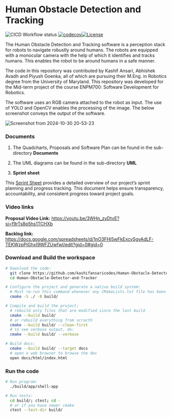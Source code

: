 # Human Obstacle Detection and Tracking

![CICD Workflow status](https://github.com/kashifansaricodes/Human-Obstacle-Detector-and-Tracker/actions/workflows/run-unit-test-and-upload-codecov.yml/badge.svg) [![codecov](https://codecov.io/gh/kashifansaricodes/Human-Obstacle-Detector-and-Tracker/graph/badge.svg?token=T484S8WKBC)](https://codecov.io/gh/kashifansaricodes/Human-Obstacle-Detector-and-Tracker)[![License](https://img.shields.io/badge/license-MIT-blue.svg)](LICENSE)

The Human Obstacle Detection and Tracking software is a perception stack for robots to navigate robustly around humans. The robots are equipped with a monocular camera with the help of which it identifies and tracks humans. This enables the robot to be around humans in a safe manner. 

The code in this repository was contributed by Kashif Ansari, Abhishek Avadh and Piyush Goenka, all of which are pursuing their M.Eng. in Robotics degree from the University of Maryland. This repository was developed for the Mid-term project of the  course ENPM700: Software Development for Robotics. 

The software uses an RGB camera attached to the robot as input. The use of YOLO and OpenCV enables the processing of the image. The below screenshot conveys the output of the software. 

![Screenshot from 2024-10-30 20-53-23](https://github.com/user-attachments/assets/4a30789d-3e4a-4f13-bf37-cdfd9cae9016)


### Documents

1. The Quadcharts, Proposals and Software Plan can be found in the sub-directory **Documents**

2. The UML diagrams can be found in the sub-directory **UML**

3. **Sprint sheet**

  This [Sprint Sheet](https://docs.google.com/document/d/1m02yIOxLIv32R1kmjg583Tf8zdp8dUxPbcdExJ11MYU/edit?usp=sharing) provides a detailed overview of our project’s sprint planning and progress tracking. This document helps ensure transparency, accountability, and consistent progress toward project goals.

### Video links
**Proposal Video Link:** https://youtu.be/3WHn_zyDtvE?si=f9rTs8p5hs1TCHXb

**Backlog link:** https://docs.google.com/spreadsheets/d/1nO3FHj5wFkExcySgvAdLF-TEKWzpPiGhxI9WFZUwfwI/edit?gid=0#gid=0

### Download and Build the workspace
```bash
# Download the code:
  git clone https://github.com/kashifansaricodes/Human-Obstacle-Detector-and-Tracker
  cd Human-Obstacle-Detector-and-Tracker

# Configure the project and generate a native build system:
  # Must re-run this command whenever any CMakeLists.txt file has been changed.
  cmake -S ./ -B build/

# Compile and build the project:
  # rebuild only files that are modified since the last build
  cmake --build build/
  # or rebuild everything from scracth
  cmake --build build/ --clean-first
  # to see verbose output, do:
  cmake --build build/ --verbose

# Build docs:
  cmake --build build/ --target docs
  # open a web browser to browse the doc
  open docs/html/index.html
```

### Run the code 

```bash
# Run program:
  ./build/app/shell-app

# Run tests:
  cd build/; ctest; cd -
  # or if you have newer cmake
  ctest --test-dir build/
```
